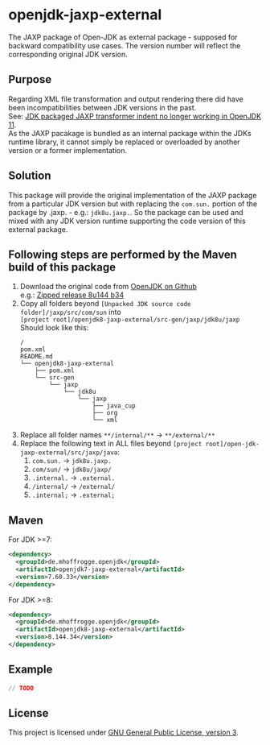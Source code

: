 # openjdk-jaxp-external
The JAXP package of Open-JDK as external package - supposed for backward compatibility use cases.
The version number will reflect the corresponding original JDK version.


## Purpose
Regarding XML file transformation and output rendering there did have been incompatibilities between JDK versions in the past.<br/>
See: [JDK packaged JAXP transformer indent no longer working in OpenJDK 11](https://mail.openjdk.java.net/pipermail/jdk-dev/2019-May/002818.html).<br/>
As the JAXP pacakage is bundled as an internal package within the JDKs runtime library, it cannot simply be replaced or overloaded by another version or a former implementation.


## Solution
This package will provide the original implementation of the JAXP package from a particular JDK version but with replacing the `com.sun.` portion of the package by <jdk-repo-name>.jaxp. - e.g.: `jdk8u.jaxp.`.
So the package can be used and mixed with any JDK version runtime supporting the code version of this external package.


## Following steps are performed by the Maven build of this package
1. Download the original code from [OpenJDK on Github](https://github.com/openjdk)<br>
   e.g.: [Zipped release 8u144 b34](https://github.com/openjdk/jdk8u/archive/refs/tags/jdk8u144-b34.zip) 
2. Copy all folders beyond `[Unpacked JDK source code folder]/jaxp/src/com/sun`  into<br/>
   `[project root]/openjdk8-jaxp-external/src-gen/jaxp/jdk8u/jaxp`<br/>
   Should look like this:<br/>
   ```
   /
   pom.xml
   README.md
   └── openjdk8-jaxp-external
       ├── pom.xml
       └── src-gen
           └── jaxp
               └── jdk8u
                   └── jaxp
                       ├── java_cup
                       ├── org
                       └── xml
   ```
3. Replace all folder names `**/internal/**` -> `**/external/**`
4. Replace the following text in ALL files beyond `[project root]/open-jdk-jaxp-external/src/jaxp/java`:
   1. `com.sun.` -> `jdk8u.jaxp.`
   2. `com/sun/` -> `jdk8u/jaxp/`
   3. `.internal.` -> `.external.`
   4. `/internal/` -> `/external/`
   5. `.internal;` -> `.external;`      


## Maven
For JDK >=7:
```xml
<dependency>
  <groupId>de.mhoffrogge.openjdk</groupId>
  <artifactId>openjdk7-jaxp-external</artifactId>
  <version>7.60.33</version>
</dependency>
```

For JDK >=8:
```xml
<dependency>
  <groupId>de.mhoffrogge.openjdk</groupId>
  <artifactId>openjdk8-jaxp-external</artifactId>
  <version>8.144.34</version>
</dependency>
```

## Example
```java
// TODO
```

## License
This project is licensed under [GNU General Public License, version 3](https://opensource.org/licenses/GPL-3.0).
